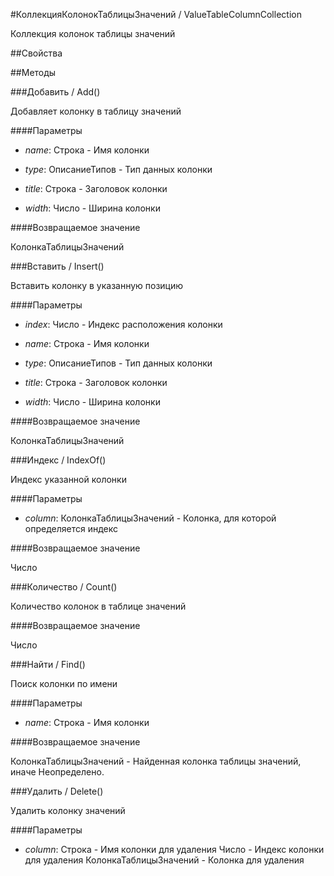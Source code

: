 
#КоллекцияКолонокТаблицыЗначений / ValueTableColumnCollection

    
    
Коллекция колонок таблицы значений


  
  
##Свойства
    
##Методы
    
###Добавить / Add()
    
    
    
Добавляет колонку в таблицу значений


  
  
####Параметры

* *name*: Строка - Имя колонки

* *type*: ОписаниеТипов - Тип данных колонки

* *title*: Строка - Заголовок колонки

* *width*: Число - Ширина колонки

####Возвращаемое значение

КолонкаТаблицыЗначений

  
###Вставить / Insert()
    
    
    
Вставить колонку в указанную позицию


  
  
####Параметры

* *index*: Число - Индекс расположения колонки

* *name*: Строка - Имя колонки

* *type*: ОписаниеТипов - Тип данных колонки

* *title*: Строка - Заголовок колонки

* *width*: Число - Ширина колонки

####Возвращаемое значение

КолонкаТаблицыЗначений

  
###Индекс / IndexOf()
    
    
    
Индекс указанной колонки


  
  
####Параметры

* *column*: КолонкаТаблицыЗначений - Колонка, для которой определяется индекс

####Возвращаемое значение

Число

  
###Количество / Count()
    
    
    
Количество колонок в таблице значений


  
  
####Возвращаемое значение

Число

  
###Найти / Find()
    
    
    
Поиск колонки по имени


  
  
####Параметры

* *name*: Строка - Имя колонки

####Возвращаемое значение

КолонкаТаблицыЗначений - Найденная колонка таблицы значений, иначе Неопределено.

  
###Удалить / Delete()
    
    
    
Удалить колонку значений


  
  
####Параметры

* *column*: Строка - Имя колонки для удаления
Число - Индекс колонки для удаления
КолонкаТаблицыЗначений - Колонка для удаления

